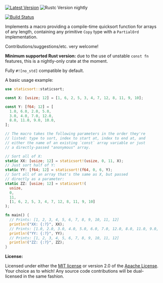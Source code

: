 [![Latest Version]][crates.io] ![Rustc Version nightly]

[Latest Version]: https://img.shields.io/crates/v/staticsort.svg
[crates.io]: https://crates.io/crates/staticsort
[Rustc Version nightly]: https://img.shields.io/badge/rustc-nightly-lightgray.svg
[![Build Status](https://travis-ci.com/slightlyoutofphase/staticsort.svg?branch=master)](https://travis-ci.com/slightlyoutofphase/staticsort)

Implements a macro providing a compile-time quicksort function for arrays of any length, containing any primitive `Copy` type with a `PartialOrd` implementation.

Contributions/suggestions/etc. very welcome!

**Minimum supported Rust version:** due to the use of unstable `const fn` features, this is a nightly-only crate at the moment.

Fully `#![no_std]` compatible by default.

A basic usage example:

```rust
use staticsort::staticsort;

const X: [usize; 12] = [1, 6, 2, 5, 3, 4, 7, 12, 8, 11, 9, 10];

const Y: [f64; 12] = [
  1.0, 6.0, 2.0, 5.0,
  3.0, 4.0, 7.0, 12.0,
  8.0, 11.0, 9.0, 10.0,
];

// The macro takes the following parameters in the order they're
// listed: type to sort, index to start at, index to end at, and
// either the name of an existing `const` array variable or just
// a directly-passed "anonymous" array.

// Sort all of X:
static XX: [usize; 12] = staticsort!(usize, 0, 11, X);
// Just sort half of Y:
static YY: [f64; 12] = staticsort!(f64, 0, 6, Y);
// Sort all of an array that's the same as X, but passed
// directly as a parameter:
static ZZ: [usize; 12] = staticsort!(
  usize,
  0,
  11,
  [1, 6, 2, 5, 3, 4, 7, 12, 8, 11, 9, 10]
);

fn main() {
  // Prints: [1, 2, 3, 4, 5, 6, 7, 8, 9, 10, 11, 12]
  println!("XX: {:?}", XX);
  // Prints: [1.0, 2.0, 3.0, 4.0, 5.0, 6.0, 7.0, 12.0, 8.0, 11.0, 9.0, 10.0]
  println!("YY: {:?}", YY);
  // Prints: [1, 2, 3, 4, 5, 6, 7, 8, 9, 10, 11, 12]
  println!("ZZ: {:?}", ZZ);
}
```

**License:**

Licensed under either the <a href="LICENSE-MIT">MIT license</a> or version 2.0 of the <a href="LICENSE-APACHE">Apache License</a>. Your choice as to which!
Any source code contributions will be dual-licensed in the same fashion.

